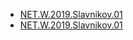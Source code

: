 * <a href="https://github.com/SIV220785/Training_Epam/tree/master/NET.W.2019.Slavnikov.01">NET.W.2019.Slavnikov.01</a>
* <a href="https://github.com/SIV220785/Training_Epam/tree/master/NET.W.2019.Slavnikov.02">NET.W.2019.Slavnikov.01</a>
